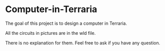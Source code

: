 # Computer-in-Terraria
The goal of this project is to design a computer in Terraria.

All the circuits in pictures are in the wld file.

There is no explanation for them. Feel free to ask if you have any question.
